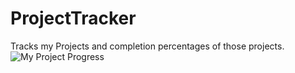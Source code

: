 # ProjectTracker
Tracks my Projects and completion percentages of those projects. 
![My Project Progress](https://github.com/Nick-McCubbin00/ProjecTracker/projects/5)
